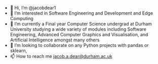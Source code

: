 - 👋 Hi, I’m @jacobdear1
- 👀 I’m interested in Software Engineering and Development and Edge Computing
- 🌱 I’m currently a Final year Computer Science undergrad at Durham University studying a wide variety of modules including Software Engineering, Advanced Computer Graphics and Visualisation, and Artificial Intelligence amongst many others
- 💞️ I’m looking to collaborate on any Python projects with pandas or sklearn,
- 📫 How to reach me jacob.a.dear@durham.ac.uk

<!---
jacobdear1/jacobdear1 is a ✨ special ✨ repository because its `README.md` (this file) appears on your GitHub profile.
You can click the Preview link to take a look at your changes.
--->
